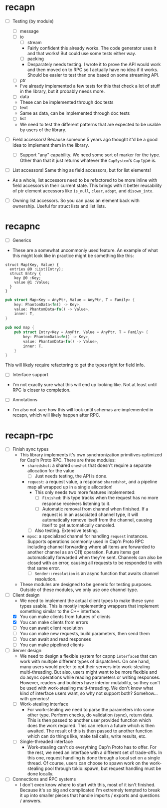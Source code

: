 # recapn

- [ ] Testing (by module)
  - [ ] message
  - [ ] io
    - [ ] stream
    * Fairly confident this already works. The code generator uses it and that works! But could use some tests either way.
    - [ ] packing
    * Desparately needs testing. I wrote it to prove the API would work and then moved on to RPC so I actually have no idea if it works. Should be easier to test than one based on some streaming API.
  - [ ] ptr
  * I've already implemented a few tests for this that check a lot of stuff in the library, but it probably needs more.
  - [ ] data
  * These can be implemented through doc tests
  - [ ] text
  * Same as data, can be implemented through doc tests
  - [ ] list
  * We need to test the different patterns that are expected to be usable by users of the library.

- [ ] Field accessors! Because someone 5 years ago thought it'd be a good idea to implement them in the library.
  - [ ] Support "any" capability. We need some sort of marker for the type. Other than that it just returns whatever the `CapSystem`'s `Cap` type is.
- [ ] List accessors! Same thing as field accessors, but for list elements!
 - As a whole, list accessors need to be refactored to be more inline with field accessors in their current state. This brings with it better reusability of ptr element accessors like `is_null`, `clear`, `adopt`, and `disown_into`.
 - [ ] Owning list accessors. So you can pass an element back with ownership. Useful for struct lists and list lists.

# recapnc

- [ ] Generics
* These are a somewhat uncommonly used feature. An example of what this might look like in practice might be something like this:
```capnp
struct Map(Key, Value) {
  entries @0 :List(Entry);
  struct Entry {
    key @0 :Key;
    value @1 :Value;
  }
}
```

```rust
pub struct Map<Key = AnyPtr, Value = AnyPtr, T = Family> {
    key: PhantomData<fn() -> Key>,
    value: PhantomData<fn() -> Value>,
    inner: T,
}

pub mod map {
    pub struct Entry<Key = AnyPtr, Value = AnyPtr, T = Family> {
        key: PhantomData<fn() -> Key>,
        value: PhantomData<fn() -> Value>,
        inner: T,
    }
}
```

This will likely require refactoring to get the types right for field info.

- [ ] Interface support
* I'm not exactly sure what this will end up looking like. Not at least until RPC is closer to completion.

- [ ] Annotations
* I'm also not sure how this will look until schemas are implemented in recapn, which will likely happen after RPC.

# recapn-rpc

* [ ] Finish sync types
  * This library implements it's own synchronization primitives optimized for Cap'n Proto RPC. There are three modules:
    * `sharedshot`: a shared `oneshot` that doesn't require a separate allocation for the value
      * [ ] Just needs testing, the API is done.
    * `request`: a request value, a response `sharedshot`, and a pipeline map all wrapped up in a single allocation!
      * This only needs two more features implemented:
        * [ ] `Finished`: this type tracks when the request has no more response receivers listening to it.
        * [ ] Automatic removal from channel when finished. If a request is in an associated channel type, it will automatically
          remove itself from the channel, causing itself to get automatically canceled.
      * [ ] Also testing. Extensive testing.
    * `mpsc`: a specialized channel for handling `request` instances. Supports operations commonly used in Cap'n Proto RPC
      including channel forwarding where all items are forwarded to another channel as an O(1) operation. Future items get automatically
      forwarded when they're sent. Channels can also be closed with an error, causing all requests to be responded to with that
      same error.
      * [ ] `Sender::resolution` is an async function that awaits channel resolution.
  * These modules are designed to be generic for testing purposes. Outside of these modules, we only use one channel type.
* [ ] Client design
  * We need to implement the actual client types to make these sync types usable. This is mostly implementing wrappers that
    implement something similar to the C++ interface.
  * [x] You can make clients from futures of clients
  * [x] You can make clients from errors
  * [ ] You can await client resolution
  * [ ] You can make new requests, build parameters, then send them
  * [ ] You can await and read responses
  * [ ] You can make pipelined clients
* [ ] Server design
  * We need to design a flexible system for capnp `interface`s that can work with multiple different types of dispatchers.
    On one hand, many users would prefer to opt their servers into work-stealing multi-threading. But also, users might want
    to be more flexible and do async operations while reading parameters or writing responses. However, readers and builders
    have interior mutability, so they can't be used with work-stealing multi-threading. We don't know what kind of interface
    users want, so why not support both? Somehow... with generics!
  * [ ] Work-stealing interface
    * For work-stealing we need to parse the parameters into some other type. Perform checks, do validation (sync), return
      data. This is then passed to another user provided function which does the work required. This can return a future
      which is then awaited. The result of this is then passed to another function which can do things like, make tail calls,
      write results, etc.
  * [ ] Single-threaded interface
    * Work-stealing can't do everything Cap'n Proto has to offer. For the rest, we need an interface with a different set of
      trade-offs. In this one, request handling is done through a local set on a single thread. Of course, users can choose
      to spawn work on the work-stealing pool through tokio::spawn, but request handling must be done locally.
* [ ] Connections and RPC systems
  * I don't even know where to start with this, most of it isn't finished. Because it's so big and complicated I'm extremely
    tempted to break it up into smaller pieces that handle imports / exports and questions / answers.